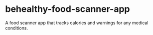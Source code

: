 # behealthy-food-scanner-app
A food scanner app that tracks calories and warnings for any medical conditions.
